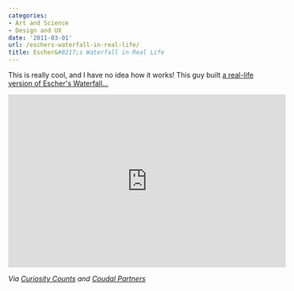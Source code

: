 ```yaml
---
categories:
- Art and Science
- Design and UX
date: '2011-03-01'
url: /eschers-waterfall-in-real-life/
title: Escher&#8217;s Waterfall in Real Life
---
```


This is really cool, and I have no idea how it works! This guy built <a href="https://www.youtube.com/watch?v=0v2xnl6LwJE">a real-life version of Escher's Waterfall...</a>

<p align="center"><iframe title="YouTube video player" width="560" height="349" src="https://www.youtube.com/embed/0v2xnl6LwJE?rel=0" frameborder="0" allowfullscreen></iframe></p>

<em>Via <a href="http://curiositycounts.com/post/3351501835/eschers-waterfall-brought-to-life-another">Curiosity Counts</a> and <a href="http://www.coudal.com/">Coudal Partners</a></em>